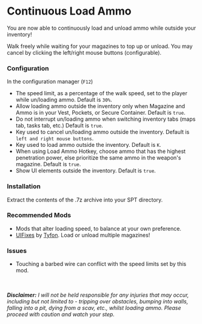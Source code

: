 # Continuous Load Ammo
You are now able to continuously load and unload ammo while outside your inventory!

Walk freely while waiting for your magazines to top up or unload. You may cancel by clicking the left/right mouse buttons (configurable).

### Configuration
In the configuration manager (`F12`)

- The speed limit, as a percentage of the walk speed, set to the player while un/loading ammo. Default is `30%`.
- Allow loading ammo outside the inventory only when Magazine and Ammo is in your Vest, Pockets, or Secure Container. Default is `true`.
- Do not interrupt un/loading ammo when switching inventory tabs (maps tab, tasks tab, etc.) Default is `true`.
- Key used to cancel un/loading ammo outside the inventory. Default is `left and right mouse buttons`.
- Key used to load ammo outside the inventory. Default is `K`.
- When using Load Ammo Hotkey, choose ammo that has the highest penetration power, else prioritize the same ammo in the weapon's magazine. Default is `true`.
- Show UI elements outside the inventory. Default is `true`.

### Installation
Extract the contents of the .7z archive into your SPT directory.

### Recommended Mods
- Mods that alter loading speed, to balance at your own preference.
- [UIFixes](https://forge.sp-tarkov.com/mod/1342/ui-fixes) by [Tyfon](https://forge.sp-tarkov.com/user/46005/tyfon). Load or unload multiple magazines!

### Issues
- Touching a barbed wire can conflict with the speed limits set by this mod.

<br></br>
_**Disclaimer:** I will not be held responsible for any injuries that may occur, including but not limited to - tripping over obstacles, bumping into walls, falling into a pit, dying from a scav, etc., whilst loading ammo. Please proceed with caution and watch your step._